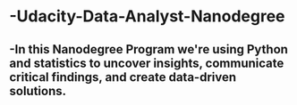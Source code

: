 # -Udacity-Data-Analyst-Nanodegree

## -In this Nanodegree Program we're using Python and statistics to uncover insights, communicate critical findings, and create data-driven solutions.

